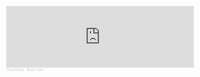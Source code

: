 <iframe width="100%" height="166" scrolling="no" frameborder="no" allow="autoplay" src="https://w.soundcloud.com/player/?url=https%3A//api.soundcloud.com/tracks/758331052%3Fsecret_token%3Ds-76CH7&color=%23030101&auto_play=false&hide_related=false&show_comments=true&show_user=true&show_reposts=false&show_teaser=true"></iframe><div style="font-size: 10px; color: #cccccc;line-break: anywhere;word-break: normal;overflow: hidden;white-space: nowrap;text-overflow: ellipsis; font-family: Interstate,Lucida Grande,Lucida Sans Unicode,Lucida Sans,Garuda,Verdana,Tahoma,sans-serif;font-weight: 100;"><a href="https://soundcloud.com/shutaway" title="Shut Away" target="_blank" style="color: #cccccc; text-decoration: none;">Shut Away</a> · <a href="https://soundcloud.com/shutaway/buzz-saw/s-76CH7" title="Buzz Saw" target="_blank" style="color: #cccccc; text-decoration: none;">Buzz Saw</a></div>